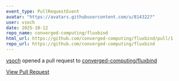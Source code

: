 ```yaml
---
event_type: PullRequestEvent
avatar: "https://avatars.githubusercontent.com/u/814322?"
user: vsoch
date: 2025-10-12
repo_name: converged-computing/fluxbind
html_url: https://github.com/converged-computing/fluxbind/pull/1
repo_url: https://github.com/converged-computing/fluxbind
---
```


<a href='https://github.com/vsoch' target='_blank'>vsoch</a> opened a pull request to <a href='https://github.com/converged-computing/fluxbind' target='_blank'>converged-computing/fluxbind</a>

<a href='https://github.com/converged-computing/fluxbind/pull/1' target='_blank'>View Pull Request</a>
